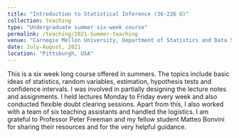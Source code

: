 ```yaml
---
title: "Introduction to Statistical Inference (36-226 U)"
collection: teaching
type: "Undergraduate summer six-week course"
permalink: /teaching/2021-Summer-teaching
venue: "Carnegie Mellon University, Department of Statistics and Data Science"
date: July-August, 2021
location: "Pittsburgh, USA"
---
```


This is a six week long course offered in summers. The topics include basic ideas of statistics, random variables, estimation, hypothesis tests and confidence intervals. I was involved in partially designing the lecture notes and assignments. I held lectures Monday to Friday every week and also conducted flexible doubt clearing sessions. Apart from this, I also worked with a team of six teaching assistants and handled the logistics. I am grateful to Professor Peter Freeman and my fellow student Matteo Bonvini for sharing their resources and for the very helpful guidance.
